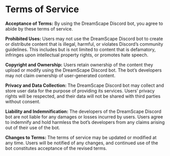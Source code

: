 # Terms of Service
**Acceptance of Terms:**
By using the DreamScape Discord bot, you agree to abide by these terms of service.

**Prohibited Uses:** Users may not use the DreamScape Discord bot to create or distribute content that is illegal, harmful, or violates Discord’s community guidelines.
This includes but is not limited to content that is defamatory, infringes upon intellectual property rights, or promotes hate speech.

**Copyright and Ownership:** Users retain ownership of the content they upload or modify using the DreamScape Discord bot.
The bot’s developers may not claim ownership of user-generated content.

**Privacy and Data Collection:** The DreamScape Discord bot may collect and store user data for the purpose of providing its services.
Users’ privacy rights will be respected, and their data will not be shared with third parties without consent.

**Liability and Indemnification:** The developers of the DreamScape Discord bot are not liable for any damages or losses incurred by users.
Users agree to indemnify and hold harmless the bot’s developers from any claims arising out of their use of the bot.

**Changes to Terms:** The terms of service may be updated or modified at any time. Users will be notified of any changes, and continued use of the bot constitutes acceptance of the revised terms.
